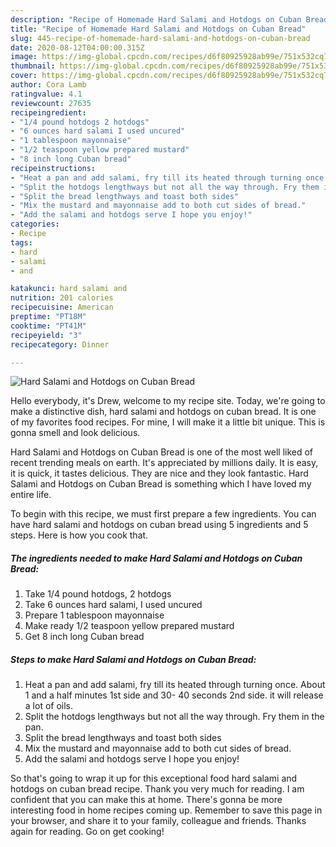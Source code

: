 ```yaml
---
description: "Recipe of Homemade Hard Salami and Hotdogs on Cuban Bread"
title: "Recipe of Homemade Hard Salami and Hotdogs on Cuban Bread"
slug: 445-recipe-of-homemade-hard-salami-and-hotdogs-on-cuban-bread
date: 2020-08-12T04:00:00.315Z
image: https://img-global.cpcdn.com/recipes/d6f80925928ab99e/751x532cq70/hard-salami-and-hotdogs-on-cuban-bread-recipe-main-photo.jpg
thumbnail: https://img-global.cpcdn.com/recipes/d6f80925928ab99e/751x532cq70/hard-salami-and-hotdogs-on-cuban-bread-recipe-main-photo.jpg
cover: https://img-global.cpcdn.com/recipes/d6f80925928ab99e/751x532cq70/hard-salami-and-hotdogs-on-cuban-bread-recipe-main-photo.jpg
author: Cora Lamb
ratingvalue: 4.1
reviewcount: 27635
recipeingredient:
- "1/4 pound hotdogs 2 hotdogs"
- "6 ounces hard salami I used uncured"
- "1 tablespoon mayonnaise"
- "1/2 teaspoon yellow prepared mustard"
- "8 inch long Cuban bread"
recipeinstructions:
- "Heat a pan and add salami, fry till its heated through turning once. About 1 and a half minutes 1st side and 30- 40 seconds 2nd side. it will release a lot of oils."
- "Split the hotdogs lengthways but not all the way through. Fry them in the pan."
- "Split the bread lengthways and toast both sides"
- "Mix the mustard and mayonnaise add to both cut sides of bread."
- "Add the salami and hotdogs serve I hope you enjoy!"
categories:
- Recipe
tags:
- hard
- salami
- and

katakunci: hard salami and 
nutrition: 201 calories
recipecuisine: American
preptime: "PT18M"
cooktime: "PT41M"
recipeyield: "3"
recipecategory: Dinner

---
```



![Hard Salami and Hotdogs on Cuban Bread](https://img-global.cpcdn.com/recipes/d6f80925928ab99e/751x532cq70/hard-salami-and-hotdogs-on-cuban-bread-recipe-main-photo.jpg)

Hello everybody, it's Drew, welcome to my recipe site. Today, we're going to make a distinctive dish, hard salami and hotdogs on cuban bread. It is one of my favorites food recipes. For mine, I will make it a little bit unique. This is gonna smell and look delicious.

Hard Salami and Hotdogs on Cuban Bread is one of the most well liked of recent trending meals on earth. It's appreciated by millions daily. It is easy, it is quick, it tastes delicious. They are nice and they look fantastic. Hard Salami and Hotdogs on Cuban Bread is something which I have loved my entire life.




To begin with this recipe, we must first prepare a few ingredients. You can have hard salami and hotdogs on cuban bread using 5 ingredients and 5 steps. Here is how you cook that.

<!--inarticleads1-->

##### The ingredients needed to make Hard Salami and Hotdogs on Cuban Bread:

1. Take 1/4 pound hotdogs, 2 hotdogs
1. Take 6 ounces hard salami, I used uncured
1. Prepare 1 tablespoon mayonnaise
1. Make ready 1/2 teaspoon yellow prepared mustard
1. Get 8 inch long Cuban bread




<!--inarticleads2-->

##### Steps to make Hard Salami and Hotdogs on Cuban Bread:

1. Heat a pan and add salami, fry till its heated through turning once. About 1 and a half minutes 1st side and 30- 40 seconds 2nd side. it will release a lot of oils.
1. Split the hotdogs lengthways but not all the way through. Fry them in the pan.
1. Split the bread lengthways and toast both sides
1. Mix the mustard and mayonnaise add to both cut sides of bread.
1. Add the salami and hotdogs serve I hope you enjoy!




So that's going to wrap it up for this exceptional food hard salami and hotdogs on cuban bread recipe. Thank you very much for reading. I am confident that you can make this at home. There's gonna be more interesting food in home recipes coming up. Remember to save this page in your browser, and share it to your family, colleague and friends. Thanks again for reading. Go on get cooking!
